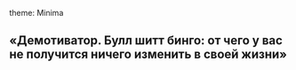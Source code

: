 theme: Minima

## «Демотиватор. Булл шитт бинго: от чего у вас не получится ничего изменить в своей жизни»
